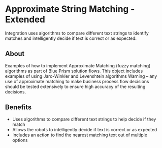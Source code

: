 # Approximate String Matching - Extended
Integration uses algorithms to compare different text strings to identify matches and intelligently decide if text is correct or as expected.

## About
Examples of how to implement Approximate Matching (fuzzy matching) algorithms as part of Blue Prism solution flows. This object includes examples of using Jaro-Winkler and Levenshtein algorithms Warning – any use of approximate matching to make business process flow decisions should be tested extensively to ensure high accuracy of the resulting decisions.


## Benefits
* Uses algorithms to compare different text strings to help decide if they match
* Allows the robots to intelligently decide if text is correct or as expected
* Includes an action to find the nearest matching text out of multiple options
